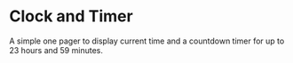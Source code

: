 # Clock and Timer
A simple one pager to display current time and a countdown timer for up to 23 hours and 59 minutes. 
